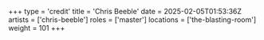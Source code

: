 +++
type = 'credit'
title = 'Chris Beeble'
date = 2025-02-05T01:53:36Z
artists = ['chris-beeble']
roles = ['master']
locations = ['the-blasting-room']
weight = 101
+++
